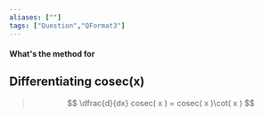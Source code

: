 ```yaml
---
aliases: [""]
tags: ["Question","QFormat3"]
---
```


#### What's the method for
## Differentiating cosec(x)

> $$ \dfrac{d}{dx} cosec( x ) = cosec( x )\cot( x ) $$ 


